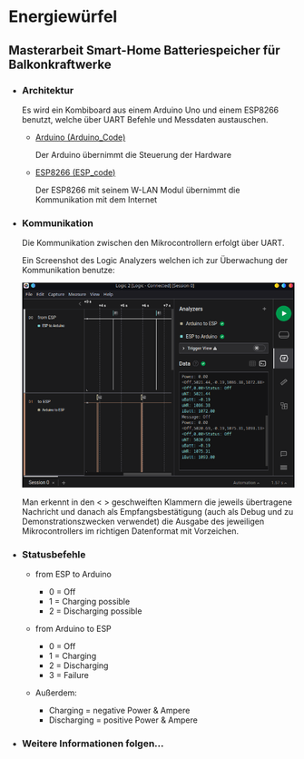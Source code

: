 # Energiewürfel

## Masterarbeit Smart-Home Batteriespeicher für Balkonkraftwerke

- ### Architektur

    Es wird ein Kombiboard aus einem Arduino Uno und einem ESP8266 benutzt, welche über UART Befehle und Messdaten austauschen.

    - [Arduino (Arduino_Code)](https://github.com/PaulusElektrus/EnergyCube-Arduino)

        Der Arduino übernimmt die Steuerung der Hardware

    - [ESP8266 (ESP_code)](https://github.com/PaulusElektrus/EnergyCube-ESP)

        Der ESP8266 mit seinem W-LAN Modul übernimmt die Kommunikation mit dem Internet

- ### Kommunikation

    Die Kommunikation zwischen den Mikrocontrollern erfolgt über UART. 

    Ein Screenshot des Logic Analyzers welchen ich zur Überwachung der Kommunikation benutze:

    ![Screenshot](Arduino_ESP_Communication.png)

    Man erkennt in den < > geschweiften Klammern die jeweils übertragene Nachricht und danach als Empfangsbestätigung (auch als Debug und zu Demonstrationszwecken verwendet) die Ausgabe des jeweiligen Mikrocontrollers im richtigen Datenformat mit Vorzeichen.

- ### Statusbefehle

    - from ESP to Arduino
        - 0 = Off
        - 1 = Charging possible
        - 2 = Discharging possible

    - from Arduino to ESP
        - 0 = Off
        - 1 = Charging
        - 2 = Discharging
        - 3 = Failure

    - Außerdem:
        - Charging = negative Power & Ampere
        - Discharging = positive Power & Ampere

- ### Weitere Informationen folgen...